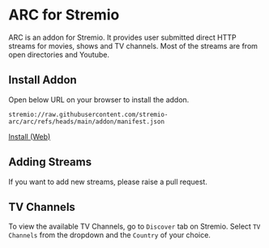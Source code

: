 # ARC for Stremio
ARC is an addon for Stremio. It provides user submitted direct HTTP streams for movies, shows and TV channels. Most of the streams are from open directories and Youtube.

## Install Addon
Open below URL on your browser to install the addon.
```
stremio://raw.githubusercontent.com/stremio-arc/arc/refs/heads/main/addon/manifest.json
```
[Install (Web)](https://web.stremio.com/#/addons?addon=https://raw.githubusercontent.com/malikmiran/arc-bd/refs/heads/main/addon/manifest.json)



## Adding Streams
If you want to add new streams, please raise a pull request.

## TV Channels
To view the available TV Channels, go to `Discover` tab on Stremio. Select `TV Channels` from the dropdown and the `Country` of your choice.
